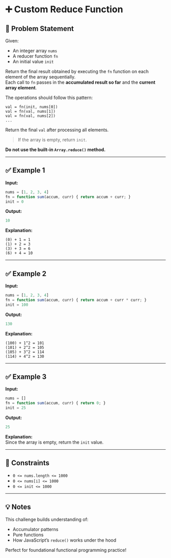 # ➕ Custom Reduce Function

## 🧩 Problem Statement

Given:
- An integer array `nums`
- A reducer function `fn`
- An initial value `init`

Return the final result obtained by executing the `fn` function on each element of the array sequentially.  
Each call to `fn` passes in the **accumulated result so far** and the **current array element**.

The operations should follow this pattern:

```
val = fn(init, nums[0])
val = fn(val, nums[1])
val = fn(val, nums[2])
...
```

Return the final `val` after processing all elements.

> If the array is empty, return `init`.

**Do not use the built-in `Array.reduce()` method.**

---

## ✅ Example 1

**Input:**
```js
nums = [1, 2, 3, 4]
fn = function sum(accum, curr) { return accum + curr; }
init = 0
```

**Output:**
```js
10
```

**Explanation:**
```
(0) + 1 = 1  
(1) + 2 = 3  
(3) + 3 = 6  
(6) + 4 = 10
```

---

## ✅ Example 2

**Input:**
```js
nums = [1, 2, 3, 4]
fn = function sum(accum, curr) { return accum + curr * curr; }
init = 100
```

**Output:**
```js
130
```

**Explanation:**
```
(100) + 1^2 = 101  
(101) + 2^2 = 105  
(105) + 3^2 = 114  
(114) + 4^2 = 130
```

---

## ✅ Example 3

**Input:**
```js
nums = []
fn = function sum(accum, curr) { return 0; }
init = 25
```

**Output:**
```js
25
```

**Explanation:**  
Since the array is empty, return the `init` value.

---

## 📏 Constraints

- `0 <= nums.length <= 1000`
- `0 <= nums[i] <= 1000`
- `0 <= init <= 1000`

---

## 💡 Notes

This challenge builds understanding of:
- Accumulator patterns
- Pure functions
- How JavaScript’s `reduce()` works under the hood

Perfect for foundational functional programming practice!
